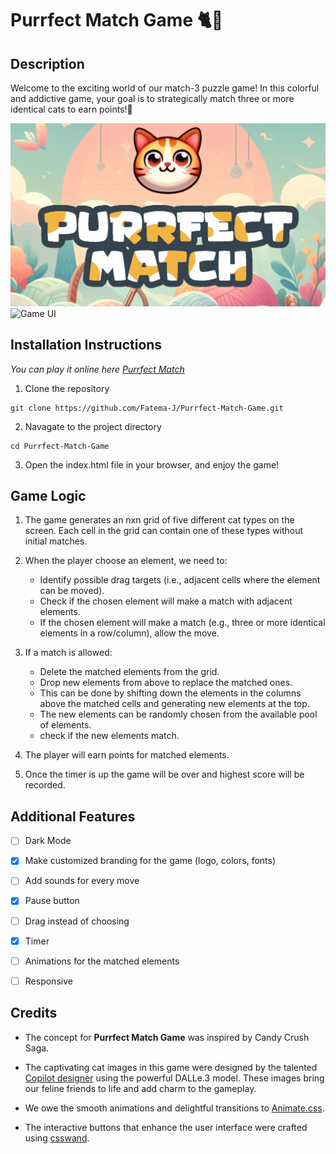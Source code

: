 # Purrfect Match Game 🐈🐾

## Description

Welcome to the exciting world of our match-3 puzzle game! In this colorful and addictive game, your goal is to strategically match three or more identical cats to earn points!🎯

![Logo](./images/logo.png)
![Game UI](./images/gameplay.gif)

## Installation Instructions

_You can play it online here [Purrfect Match](https://purrfectmatch.surge.sh/index.html)_

1. Clone the repository

``` 
git clone https://github.com/Fatema-J/Purrfect-Match-Game.git 
```


2. Navagate to the project directory
```
cd Purrfect-Match-Game
```

3. Open the index.html file in your browser, and enjoy the game!


## Game Logic

1. The game generates an nxn grid of five different cat types on the screen. Each cell in the grid can contain one of these types without initial matches.


2. When the player choose an element, we need to:
    - Identify possible drag targets (i.e., adjacent cells where the element can be moved).
    - Check if the chosen element will make a match with adjacent elements.
    - If the chosen element will make a match (e.g., three or more identical elements in a row/column), allow the move.

     
3. If a match is allowed:
    - Delete the matched elements from the grid.
    - Drop new elements from above to replace the matched ones.
    - This can be done by shifting down the elements in the columns above the matched cells and generating new elements at the top.
    - The new elements can be randomly chosen from the available pool of elements.
    - check if the new elements match.

4. The player will earn points for matched elements. 

5. Once the timer is up the game will be over and highest score will be recorded.






## Additional Features


- [ ] Dark Mode
- [x] Make customized branding for the game (logo, colors, fonts)
- [ ] Add sounds for every move
- [x] Pause button
- [ ] Drag instead of choosing
- [x] Timer
- [ ] Animations for the matched elements
- [ ] Responsive



## Credits

- The concept for **Purrfect Match Game** was inspired by Candy Crush Saga.

- The captivating cat images in this game were designed by the talented [Copilot designer](https://copilot.microsoft.com/) using the powerful DALLe.3 model. These images bring our feline friends to life and add charm to the gameplay.

- We owe the smooth animations and delightful transitions to [Animate.css](https://animate.style/).

- The interactive buttons that enhance the user interface were crafted using [csswand](https://www.csswand.dev/).
